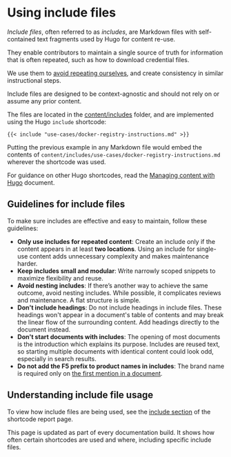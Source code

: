 # Using include files

_Include files_, often referred to as _includes_, are Markdown files with self-contained text fragments used by Hugo for content re-use.

They enable contributors to maintain a single source of truth for information that is often repeated, such as how to download credential files.

We use them to [avoid repeating ourselves](https://en.wikipedia.org/wiki/Don%27t_repeat_yourself), and create consistency in similar instructional steps.

Include files are designed to be context-agnostic and should not rely on or assume any prior content.

The files are located in the [content/includes](https://github.com/nginx/documentation/tree/main/content/includes) folder, and are implemented using the Hugo `include` shortcode:

```text
{{< include "use-cases/docker-registry-instructions.md" >}}
```

Putting the previous example in any Markdown file would embed the contents of `content/includes/use-cases/docker-registry-instructions.md` wherever the shortcode was used.

For guidance on other Hugo shortcodes, read the [Managing content with Hugo](/documentation/hugo-content.md) document.

## Guidelines for include files

To make sure includes are effective and easy to maintain, follow these guidelines:

- **Only use includes for repeated content**: Create an include only if the content appears in at least **two locations**. Using an include for single-use content adds unnecessary complexity and makes maintenance harder.
- **Keep includes small and modular**: Write narrowly scoped snippets to maximize flexibility and reuse.
- **Avoid nesting includes**: If there’s another way to achieve the same outcome, avoid nesting includes. While possible, it complicates reviews and maintenance. A flat structure is simple.
- **Don't include headings**: Do not include headings in include files. These headings won't appear in a document's table of contents and may break the linear flow of the surrounding content. Add headings directly to the document instead.
- **Don't start documents with includes**: The opening of most documents is the introduction which explains its purpose. Includes are reused text, so starting multiple documents with identical content could look odd, especially in search results.
- **Do not add the F5 prefix to product names in includes**: The brand name is required only on [the first mention in a document](/documentation/style-guide.md#f5-brand-trademarks-and-product-names).

## Understanding include file usage

To view how include files are being used, see the [include section](https://docs.nginx.com/stats#include) of the shortcode report page.

This page is updated as part of every documentation build. It shows how often certain shortcodes are used and where, including specific include files.